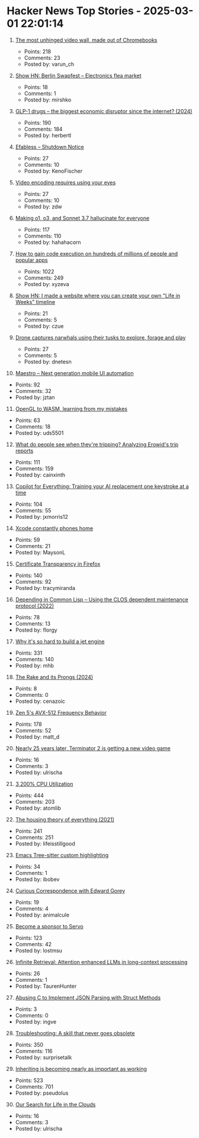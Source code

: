 # Hacker News Top Stories - 2025-03-01 22:01:14

1. [The most unhinged video wall, made out of Chromebooks](https://varun.ch/posts/videowall/)
   - Points: 218
   - Comments: 23
   - Posted by: varun_ch

2. [Show HN: Berlin Swapfest – Electronics flea market](https://www.swapfest.berlin/)
   - Points: 18
   - Comments: 1
   - Posted by: mirshko

3. [GLP-1 drugs – the biggest economic disruptor since the internet? (2024)](https://wildfirelabs.substack.com/p/the-100-trillion-disruption-the-unforeseen)
   - Points: 190
   - Comments: 184
   - Posted by: herbertl

4. [Efabless – Shutdown Notice](https://efabless.com/notice)
   - Points: 27
   - Comments: 10
   - Posted by: KenoFischer

5. [Video encoding requires using your eyes](https://redvice.org/2025/encoding-requires-eyes/)
   - Points: 27
   - Comments: 10
   - Posted by: zdw

6. [Making o1, o3, and Sonnet 3.7 hallucinate for everyone](https://bengarcia.dev/making-o1-o3-and-sonnet-3-7-hallucinate-for-everyone)
   - Points: 117
   - Comments: 110
   - Posted by: hahahacorn

7. [How to gain code execution on hundreds of millions of people and popular apps](https://kibty.town/blog/todesktop/)
   - Points: 1022
   - Comments: 249
   - Posted by: xyzeva

8. [Show HN: I made a website where you can create your own "Life in Weeks" timeline](https://lifeweeks.app/)
   - Points: 21
   - Comments: 5
   - Posted by: czue

9. [Drone captures narwhals using their tusks to explore, forage and play](https://phys.org/news/2025-02-drone-captures-narwhals-tusks-explore.html)
   - Points: 27
   - Comments: 5
   - Posted by: dnetesn

10. [Maestro – Next generation mobile UI automation](https://github.com/mobile-dev-inc/Maestro)
   - Points: 92
   - Comments: 32
   - Posted by: jztan

11. [OpenGL to WASM, learning from my mistakes](https://uds5501.github.io/mindpalace/2025/03/01/opengl-webgl-porting.html)
   - Points: 63
   - Comments: 18
   - Posted by: uds5501

12. [What do people see when they're tripping? Analyzing Erowid's trip reports](https://themicrodose.substack.com/p/what-do-people-see-when-theyre-tripping)
   - Points: 111
   - Comments: 159
   - Posted by: cainxinth

13. [Copilot for Everything: Training your AI replacement one keystroke at a time](https://substack.com/home/post/p-158101095)
   - Points: 104
   - Comments: 55
   - Posted by: jxmorris12

14. [Xcode constantly phones home](https://lapcatsoftware.com/articles/2025/2/5.html?__readwiseLocation=)
   - Points: 59
   - Comments: 21
   - Posted by: MaysonL

15. [Certificate Transparency in Firefox](https://blog.transparency.dev/ct-in-firefox)
   - Points: 140
   - Comments: 92
   - Posted by: tracymiranda

16. [Depending in Common Lisp – Using the CLOS dependent maintenance protocol (2022)](https://stevelosh.com/blog/2022/08/depending-in-common-lisp/)
   - Points: 78
   - Comments: 13
   - Posted by: florgy

17. [Why it's so hard to build a jet engine](https://www.construction-physics.com/p/why-its-so-hard-to-build-a-jet-engine)
   - Points: 331
   - Comments: 140
   - Posted by: mhb

18. [The Rake and its Prongs (2024)](https://christiantietze.de/posts/2024/06/the-rake-and-its-prongs/)
   - Points: 8
   - Comments: 0
   - Posted by: cenazoic

19. [Zen 5's AVX-512 Frequency Behavior](https://chipsandcheese.com/p/zen-5s-avx-512-frequency-behavior)
   - Points: 178
   - Comments: 52
   - Posted by: matt_d

20. [Nearly 25 years later, Terminator 2 is getting a new video game](https://gizmodo.com/nearly-25-years-later-terminator-2-is-getting-a-new-video-game-2000570123)
   - Points: 16
   - Comments: 3
   - Posted by: ulrischa

21. [3,200% CPU Utilization](https://josephmate.github.io/2025-02-26-3200p-cpu-util/)
   - Points: 444
   - Comments: 203
   - Posted by: atomlib

22. [The housing theory of everything (2021)](https://worksinprogress.co/issue/the-housing-theory-of-everything/)
   - Points: 241
   - Comments: 251
   - Posted by: lifeisstillgood

23. [Emacs Tree-sitter custom highlighting](https://amitp.blogspot.com/2025/02/emacs-tree-sitter-custom-highlighting.html)
   - Points: 34
   - Comments: 1
   - Posted by: ibobev

24. [Curious Correspondence with Edward Gorey](https://www.tcj.com/the-curious-correspondence/)
   - Points: 19
   - Comments: 4
   - Posted by: animalcule

25. [Become a sponsor to Servo](https://github.com/sponsors/servo)
   - Points: 123
   - Comments: 42
   - Posted by: lostmsu

26. [Infinite Retrieval: Attention enhanced LLMs in long-context processing](https://arxiv.org/abs/2502.12962)
   - Points: 26
   - Comments: 1
   - Posted by: TaurenHunter

27. [Abusing C to Implement JSON Parsing with Struct Methods](https://xnacly.me/posts/2025/json-parser-in-c-with-methods/)
   - Points: 3
   - Comments: 0
   - Posted by: ingve

28. [Troubleshooting: A skill that never goes obsolete](https://www.autodidacts.io/troubleshooting/)
   - Points: 350
   - Comments: 116
   - Posted by: surprisetalk

29. [Inheriting is becoming nearly as important as working](https://www.economist.com/leaders/2025/02/27/inheriting-is-becoming-nearly-as-important-as-working)
   - Points: 523
   - Comments: 701
   - Posted by: pseudolus

30. [Our Search for Life in the Clouds](https://www.smithsonianmag.com/science-nature/a-brief-and-amazing-history-of-our-search-for-life-in-the-clouds-180985981/)
   - Points: 16
   - Comments: 3
   - Posted by: ulrischa

